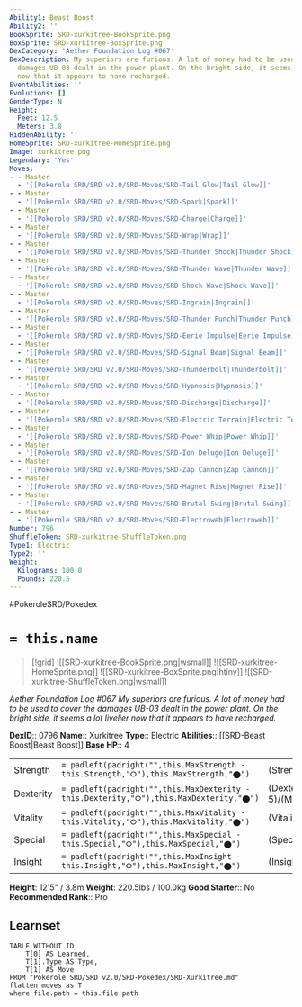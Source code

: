 ```yaml
---
Ability1: Beast Boost
Ability2: ''
BookSprite: SRD-xurkitree-BookSprite.png
BoxSprite: SRD-xurkitree-BoxSprite.png
DexCategory: 'Aether Foundation Log #067'
DexDescription: My superiors are furious. A lot of money had to be used to cover the
  damages UB-03 dealt in the power plant. On the bright side, it seems a lot livelier
  now that it appears to have recharged.
EventAbilities: ''
Evolutions: []
GenderType: N
Height:
  Feet: 12.5
  Meters: 3.8
HiddenAbility: ''
HomeSprite: SRD-xurkitree-HomeSprite.png
Image: xurkitree.png
Legendary: 'Yes'
Moves:
- - Master
  - '[[Pokerole SRD/SRD v2.0/SRD-Moves/SRD-Tail Glow|Tail Glow]]'
- - Master
  - '[[Pokerole SRD/SRD v2.0/SRD-Moves/SRD-Spark|Spark]]'
- - Master
  - '[[Pokerole SRD/SRD v2.0/SRD-Moves/SRD-Charge|Charge]]'
- - Master
  - '[[Pokerole SRD/SRD v2.0/SRD-Moves/SRD-Wrap|Wrap]]'
- - Master
  - '[[Pokerole SRD/SRD v2.0/SRD-Moves/SRD-Thunder Shock|Thunder Shock]]'
- - Master
  - '[[Pokerole SRD/SRD v2.0/SRD-Moves/SRD-Thunder Wave|Thunder Wave]]'
- - Master
  - '[[Pokerole SRD/SRD v2.0/SRD-Moves/SRD-Shock Wave|Shock Wave]]'
- - Master
  - '[[Pokerole SRD/SRD v2.0/SRD-Moves/SRD-Ingrain|Ingrain]]'
- - Master
  - '[[Pokerole SRD/SRD v2.0/SRD-Moves/SRD-Thunder Punch|Thunder Punch]]'
- - Master
  - '[[Pokerole SRD/SRD v2.0/SRD-Moves/SRD-Eerie Impulse|Eerie Impulse]]'
- - Master
  - '[[Pokerole SRD/SRD v2.0/SRD-Moves/SRD-Signal Beam|Signal Beam]]'
- - Master
  - '[[Pokerole SRD/SRD v2.0/SRD-Moves/SRD-Thunderbolt|Thunderbolt]]'
- - Master
  - '[[Pokerole SRD/SRD v2.0/SRD-Moves/SRD-Hypnosis|Hypnosis]]'
- - Master
  - '[[Pokerole SRD/SRD v2.0/SRD-Moves/SRD-Discharge|Discharge]]'
- - Master
  - '[[Pokerole SRD/SRD v2.0/SRD-Moves/SRD-Electric Terrain|Electric Terrain]]'
- - Master
  - '[[Pokerole SRD/SRD v2.0/SRD-Moves/SRD-Power Whip|Power Whip]]'
- - Master
  - '[[Pokerole SRD/SRD v2.0/SRD-Moves/SRD-Ion Deluge|Ion Deluge]]'
- - Master
  - '[[Pokerole SRD/SRD v2.0/SRD-Moves/SRD-Zap Cannon|Zap Cannon]]'
- - Master
  - '[[Pokerole SRD/SRD v2.0/SRD-Moves/SRD-Magnet Rise|Magnet Rise]]'
- - Master
  - '[[Pokerole SRD/SRD v2.0/SRD-Moves/SRD-Brutal Swing|Brutal Swing]]'
- - Master
  - '[[Pokerole SRD/SRD v2.0/SRD-Moves/SRD-Electroweb|Electroweb]]'
Number: 796
ShuffleToken: SRD-xurkitree-ShuffleToken.png
Type1: Electric
Type2: ''
Weight:
  Kilograms: 100.0
  Pounds: 220.5
---
```


#PokeroleSRD/Pokedex

# `= this.name`

> [!grid]
> ![[SRD-xurkitree-BookSprite.png|wsmall]]
> ![[SRD-xurkitree-HomeSprite.png]]
> ![[SRD-xurkitree-BoxSprite.png|htiny]]
> ![[SRD-xurkitree-ShuffleToken.png|wsmall]]


*Aether Foundation Log #067*
*My superiors are furious. A lot of money had to be used to cover the damages UB-03 dealt in the power plant. On the bright side, it seems a lot livelier now that it appears to have recharged.*

**DexID**:: 0796
**Name**:: Xurkitree
**Type**:: Electric
**Abilities**:: [[SRD-Beast Boost|Beast Boost]]
**Base HP**:: 4

|           |                                                                                        |                                          |
| --------- | -------------------------------------------------------------------------------------- | ---------------------------------------- |
| Strength  | `= padleft(padright("",this.MaxStrength - this.Strength,"⭘"),this.MaxStrength,"⬤")`    | (Strength::5)/(MaxStrength::5)   |
| Dexterity | `= padleft(padright("",this.MaxDexterity - this.Dexterity,"⭘"),this.MaxDexterity,"⬤")` | (Dexterity:: 5)/(MaxDexterity::5) |
| Vitality  | `= padleft(padright("",this.MaxVitality - this.Vitality,"⭘"),this.MaxVitality,"⬤")`    | (Vitality::5)/(MaxVitality::5)   |
| Special   | `= padleft(padright("",this.MaxSpecial - this.Special,"⭘"),this.MaxSpecial,"⬤")`       | (Special::9)/(MaxSpecial::9)     |
| Insight   | `= padleft(padright("",this.MaxInsight - this.Insight,"⭘"),this.MaxInsight,"⬤")`       | (Insight::5)/(MaxInsight::5)     |

**Height**: 12'5" / 3.8m
**Weight**: 220.5lbs / 100.0kg
**Good Starter**:: No
**Recommended Rank**:: Pro

## Learnset

```dataview
TABLE WITHOUT ID
    T[0] AS Learned,
    T[1].Type AS Type,
    T[1] AS Move
FROM "Pokerole SRD/SRD v2.0/SRD-Pokedex/SRD-Xurkitree.md"
flatten moves as T
where file.path = this.file.path
```
